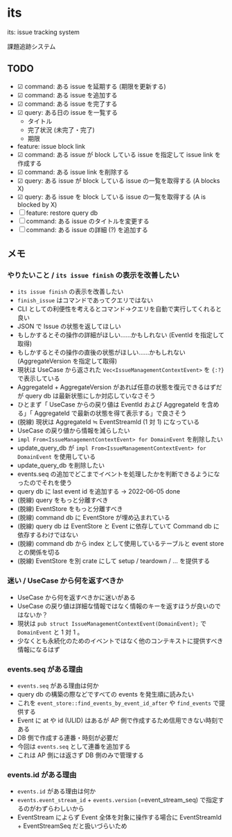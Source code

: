 # its

its: issue tracking system

課題追跡システム

## TODO

- ☑ command: ある issue を延期する (期限を更新する)
- ☑ command: ある issue を追加する
- ☑ command: ある issue を完了する
- ☑ query: ある日の issue を一覧する
  - タイトル
  - 完了状況 (未完了・完了)
  - 期限
- feature: issue block link
- ☑ command: ある issue が block している issue を指定して issue link を作成する
- ☑ command: ある issue link を削除する
- ☑ query: ある issue が block している issue の一覧を取得する (A blocks X)
- ☑ query: ある issue を block している issue の一覧を取得する (A is blocked by X)
- ☐ feature: restore query db
- ☐ command: ある issue のタイトルを変更する
- ☐ command: ある issue の詳細 (?) を追加する

## メモ

### やりたいこと / `its issue finish` の表示を改善したい

- `its issue finish` の表示を改善したい
- `finish_issue` はコマンドであってクエリではない
- CLI としての利便性を考えるとコマンド→クエリを自動で実行してくれると良い
- JSON で Issue の状態を返してほしい
- もしかするとその操作の詳細がほしい……かもしれない (EventId を指定して取得)
- もしかするとその操作の直後の状態がほしい……かもしれない (AggregateVersion を指定して取得)
- 現状は UseCase から返された `Vec<IssueManagementContextEvent>` を `{:?}` で表示している
- AggregateId + AggregateVersion があれば任意の状態を復元できるはずだが query db は最新状態にしか対応していなさそう
- ひとまず「 UseCase からの戻り値は EventId および AggregateId を含める」「 AggregateId で最新の状態を得て表示する」で良さそう
- (脱線) 現状は AggregateId ≒ EventStreamId (1 対 1) になっている
- UseCase の戻り値から情報を減らしたい
- `impl From<IssueManagementContextEvent> for DomainEvent` を削除したい
- update_query_db が `impl From<IssueManagementContextEvent> for DomainEvent` を使用している
- update_query_db を削除したい
- events.seq の追加でどこまでイベントを処理したかを判断できるようになったのでそれを使う
- query db に last event id を追加する
  → 2022-06-05 done
- (脱線) query をもっと分離すべき
- (脱線) EventStore をもっと分離すべき
- (脱線) command db に EventStore が埋め込まれている
- (脱線) query db は EventStore と Event に依存していて Command db に依存するわけではない
- (脱線) command db から index として使用しているテーブルと event store との関係を切る
- (脱線) EventStore を別 crate にして setup / teardown / ... を提供する

### 迷い / UseCase から何を返すべきか

- UseCase から何を返すべきかに迷いがある
- UseCase の戻り値は詳細な情報ではなく情報のキーを返すほうが良いのではないか？
- 現状は `pub struct IssueManagementContextEvent(DomainEvent);` で `DomainEvent` と 1 対 1 。
- 少なくとも永続化のためのイベントではなく他のコンテキストに提供すべき情報になるはず

### events.seq がある理由

- `events.seq` がある理由は何か
- query db の構築の際などですべての events を発生順に読みたい
- これを `event_store::find_events_by_event_id_after` や `find_events` で提供する
- Event に at や id (ULID) はあるが AP 側で作成するため信用できない時刻である
- DB 側で作成する連番・時刻が必要だ
- 今回は `events.seq` として連番を追加する
- これは AP 側には返さず DB 側のみで管理する

### events.id がある理由

- `events.id` がある理由は何か
- `events.event_stream_id` + `events.version` (=event_stream_seq) で指定するのがわずらわしいから
- EventStream によらず Event 全体を対象に操作する場合に EventStreamId + EventStreamSeq だと扱いづらいため
